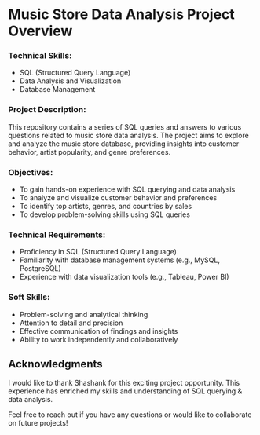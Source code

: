 # Music Store Data Analysis Project Overview

### Technical Skills:

* SQL (Structured Query Language)
* Data Analysis and Visualization
* Database Management

### Project Description:

This repository contains a series of SQL queries and answers to various questions related to music store data analysis. The project aims to explore and analyze the music store database, providing insights into customer behavior, artist popularity, and genre preferences.

### Objectives:

* To gain hands-on experience with SQL querying and data analysis
* To analyze and visualize customer behavior and preferences
* To identify top artists, genres, and countries by sales
* To develop problem-solving skills using SQL queries

### Technical Requirements:

* Proficiency in SQL (Structured Query Language)
* Familiarity with database management systems (e.g., MySQL, PostgreSQL)
* Experience with data visualization tools (e.g., Tableau, Power BI)

### Soft Skills:

* Problem-solving and analytical thinking
* Attention to detail and precision
* Effective communication of findings and insights
* Ability to work independently and collaboratively


**Acknowledgments**
------------------

I would like to thank Shashank for this exciting project opportunity.  This experience has enriched my skills and understanding of SQL querying & data analysis.

Feel free to reach out if you have any questions or would like to collaborate on future projects!
